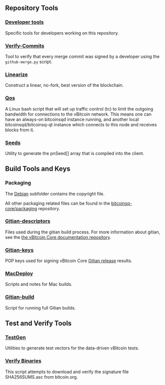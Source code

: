 Repository Tools
---------------------

### [Developer tools](/contrib/devtools) ###
Specific tools for developers working on this repository.

### [Verify-Commits](/contrib/verify-commits) ###
Tool to verify that every merge commit was signed by a developer using the `github-merge.py` script.

### [Linearize](/contrib/linearize) ###
Construct a linear, no-fork, best version of the blockchain.

### [Qos](/contrib/qos) ###

A Linux bash script that will set up traffic control (tc) to limit the outgoing bandwidth for connections to the vBitcoin network. This means one can have an always-on bitcoinsqd instance running, and another local bitcoinsqd/bitcoinsq-qt instance which connects to this node and receives blocks from it.

### [Seeds](/contrib/seeds) ###
Utility to generate the pnSeed[] array that is compiled into the client.

Build Tools and Keys
---------------------

### Packaging ###
The [Debian](/contrib/debian) subfolder contains the copyright file.

All other packaging related files can be found in the [bitcoinsq-core/packaging](https://github.com/VeriBlock/vbk-ri-btc) repository.

### [Gitian-descriptors](/contrib/gitian-descriptors) ###
Files used during the gitian build process. For more information about gitian, see the [the vBitcoin Core documentation repository](https://github.com/VeriBlock/vbk-ri-btc/docs).

### [Gitian-keys](/contrib/gitian-keys)
PGP keys used for signing vBitcoin Core [Gitian release](/doc/release-process.md) results.

### [MacDeploy](/contrib/macdeploy) ###
Scripts and notes for Mac builds.

### [Gitian-build](/contrib/gitian-build.py) ###
Script for running full Gitian builds.

Test and Verify Tools
---------------------

### [TestGen](/contrib/testgen) ###
Utilities to generate test vectors for the data-driven vBitcoin tests.

### [Verify Binaries](/contrib/verifybinaries) ###
This script attempts to download and verify the signature file SHA256SUMS.asc from bitcoin.org.
